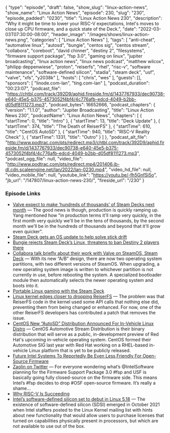 {
  "type": "episode",
  "draft": false,
  "show_slug": "linux-action-news",
  "show_name": "Linux Action News",
  "episode": 230,
  "slug": "230",
  "episode_padded": "0230",
  "title": "Linux Action News 230",
  "description": "Why it might be time to lower your RISC-V expectations, Intel's moves to close up CPU firmware, and a quick state of the Deck.",
  "date": "2022-03-03T07:30:00-08:00",
  "header_image": "/images/shows/linux-action-news.png",
  "categories": [
    "Linux Action News"
  ],
  "tags": [
    "anti-cheat",
    "automative linux",
    "autosd",
    "bungie",
    "centos sig",
    "centos stream",
    "collabora",
    "coreboot",
    "david chinner",
    "destiny 2",
    "filesystems",
    "firmware support package",
    "fsp 3.0",
    "gaming on linux",
    "jupiter broadcasting",
    "linux action news",
    "linux news podcast",
    "matthew wilcox",
    "philipp deppenwiese",
    "proton",
    "reiserfs",
    "rhel",
    "risc-v",
    "software maintenance",
    "software-defined silicon",
    "stadia",
    "steam deck",
    "usf",
    "valve",
    "xfs",
    "y2038k"
  ],
  "hosts": [
    "chris",
    "wes"
  ],
  "guests": [],
  "sponsors": [
    "linode.com-lan",
    "ting.com-lan"
  ],
  "podcast_duration": "00:23:07",
  "podcast_file": "https://chtbl.com/track/392D9/aphid.fireside.fm/d/1437767933/dec90738-e640-45e5-b375-4573052f4bf4/4c776afb-edcd-4049-b2bb-d05df8111273.mp3",
  "podcast_bytes": 16652666,
  "podcast_chapters": {
    "version": "1.1.0",
    "author": "Jupiter Broadcasting",
    "title": "Linux Action News 230",
    "podcastName": "Linux Action News",
    "chapters": [
      {
        "startTime": 0,
        "title": "Intro"
      },
      {
        "startTime": 13,
        "title": "Deck Update"
      },
      {
        "startTime": 374,
        "title": "The Death of ReiserFS"
      },
      {
        "startTime": 610,
        "title": "CentOS AutoSD"
      },
      {
        "startTime": 940,
        "title": "RISC-V Reality Check"
      },
      {
        "startTime": 1331,
        "title": "Outro"
      }
    ]
  },
  "podcast_alt_file": "http://www.podtrac.com/pts/redirect.mp3/chtbl.com/track/392D9/aphid.fireside.fm/d/1437767933/dec90738-e640-45e5-b375-4573052f4bf4/4c776afb-edcd-4049-b2bb-d05df8111273.mp3",
  "podcast_ogg_file": null,
  "video_file": "http://www.podtrac.com/pts/redirect.mp4/201406.jb-dl.cdn.scaleengine.net/lan/2022/lan-0230.mp4",
  "video_hd_file": null,
  "video_mobile_file": null,
  "youtube_link": "https://youtu.be/-fh5GnfSj5o",
  "jb_url": "/147807/linux-action-news-230/",
  "fireside_url": "/230"
}


### Episode Links

  * [Valve expect to make ‘hundreds of thousands’ of Steam Decks next month](https://www.gamingonlinux.com/2022/03/valve-expect-to-make-hundreds-of-thousands-of-steam-decks-next-month/ "Valve expect to make ‘hundreds of thousands’ of Steam Decks next month") — The good news is though, production is quickly ramping up. Yang mentioned how "in production terms it'll ramp very quickly, in the first month very quickly we'll be in the tens of thousands, by the second month we'll be in the hundreds of thousands and beyond that it'll grow even quicker". 
  * [Steam Deck gets an OS update to help solve stick drift](https://www.gamingonlinux.com/2022/03/steam-deck-gets-an-os-update-to-help-solve-stick-drift/ "Steam Deck gets an OS update to help solve stick drift")
  * [Bungie rejects Steam Deck’s Linux, threatens to ban Destiny 2 players there](https://www.theverge.com/22957294/bungie-destiny-2-steam-deck-game-ban "Bungie rejects Steam Deck’s Linux, threatens to ban Destiny 2 players there")
  * [Collabora talk briefly about their work with Valve on SteamOS, Steam Deck](https://www.gamingonlinux.com/2022/03/collabora-talk-briefly-about-their-work-with-valve-on-steamos-steam-deck/ "Collabora talk briefly about their work with Valve on SteamOS, Steam Deck") — With its new “A/B” design, there are now two operating system partitions, with two different versions of SteamOS. When upgrading, a new operating system image is written to whichever partition is not currently in use, before rebooting the system. A specialized bootloader module then automatically selects the newer operating system and boots into it. 
  * [Portable Linux gaming with the Steam Deck](https://www.collabora.com/news-and-blog/news-and-events/portable-linux-gaming-with-the-steam-deck.html "Portable Linux gaming with the Steam Deck")
  * [Linux kernel edges closer to dropping ReiserFS](https://www.theregister.com/2022/02/24/linux_kernel_takes_a_step/ "Linux kernel edges closer to dropping ReiserFS") — The problem was that ReiserFS code in the kernel used some API calls that nothing else did, preventing them from being changed or enhanced. For now, one of the other ReiserFS developers has contributed a patch that removes the issue.
  * [CentOS New “AutoSD” Distribution Announced For In-Vehicle Linux Distro](https://www.phoronix.com/scan.php?page=news_item&px=CentOS-AutoSD-Announced "CentOS New “AutoSD” Distribution Announced For In-Vehicle Linux Distro") — CentOS Automotive Stream Distribution is their binary distribution that will serve as a public, in-development preview of Red Hat's upcoming in-vehicle operating system. CentOS formed their Automotive SIG last year with Red Hat working on a RHEL-based in-vehicle Linux platform that is yet to be publicly released.
  * [Future Intel Systems To Reportedly Be Even Less Friendly For Open-Source Firmware](https://www.phoronix.com/scan.php?page=news_item&px=Intel-USF-FSP-3.0-Less-OSF "Future Intel Systems To Reportedly Be Even Less Friendly For Open-Source Firmware")
  * [Zaolin on Twitter](https://twitter.com/_zaolin_/status/1497237365135491072 "Zaolin on Twitter") — For everyone wondering what’s @IntelSoftware planning for the Firmware Support Package 3.0 #fsp and USF is basically going fully closed-source on the firmware side. This means Intel’s #fsp decides to drop #OSF open-source firmware. It’s really a shame…
  * [Why RISC-V Is Succeeding](https://semiengineering.com/why-risc-v-is-succeeding/ "Why RISC-V Is Succeeding")
  * [Intel’s software-defined silicon set to debut in Linux 5.18](https://www.theregister.com/2022/02/14/intel_sdsi_linux_5_18/ "Intel’s software-defined silicon set to debut in Linux 5.18") — The existence of software-defined silicon (SDSI) emerged in October 2021 when Intel staffers posted to the Linux Kernel mailing list with hints about new functionality that would allow users to purchase licenses that turned on capabilities physically present in processors, but which are not available to use out of the box.


